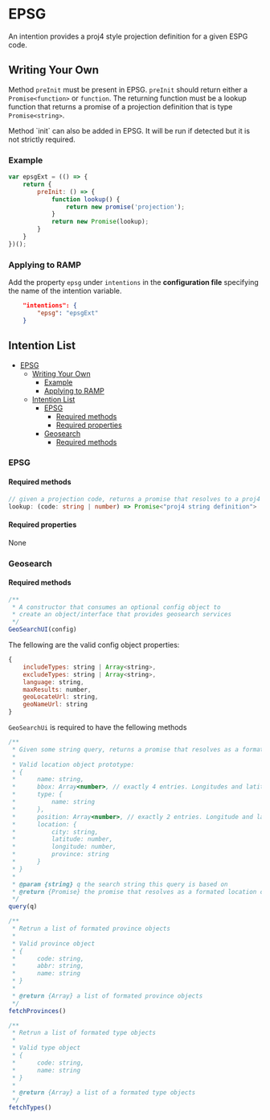 # EPSG
An intention provides a proj4 style projection definition for a given ESPG code.

## Writing Your Own
Method `preInit` must be present in EPSG.  `preInit` should return either a `Promise<function>` or `function`.  The returning function must be a lookup function that returns a promise of a projection definition that is type `Promise<string>`.

<p class="tip">
    Method `init` can also be added in EPSG.  It will be run if detected but it is not strictly required.
</p>

### Example
```js
var epsgExt = (() => {
    return {
        preInit: () => {
            function lookup() {
                return new promise('projection');
            }
            return new Promise(lookup);
        }
    }
})();
```

### Applying to RAMP
Add the property `epsg` under `intentions` in the **configuration file** specifying the name of the intention variable.

```json
    "intentions": {
        "epsg": "epsgExt"
    }
```


## Intention List

- [EPSG](#epsg)
    - [Writing Your Own](#writing-your-own)
        - [Example](#example)
        - [Applying to RAMP](#applying-to-ramp)
    - [Intention List](#intention-list)
        - [EPSG](#epsg)
            - [Required methods](#required-methods)
            - [Required properties](#required-properties)
        - [Geosearch](#geosearch)
            - [Required methods](#required-methods)

### EPSG

#### Required methods

```ts
// given a projection code, returns a promise that resolves to a proj4 string definition
lookup: (code: string | number) => Promise<"proj4 string definition">
```

#### Required properties

None

### Geosearch

#### Required methods

```js
/**
 * A constructor that consumes an optional config object to
 * create an object/interface that provides geosearch services
 */
GeoSearchUI(config)
```

The fellowing are the valid config object properties:
```js
{
    includeTypes: string | Array<string>,
    excludeTypes: string | Array<string>,
    language: string,
    maxResults: number,
    geoLocateUrl: string,
    geoNameUrl: string
}
```

`GeoSearchUi` is required to have the fellowing methods
```js
/**
 * Given some string query, returns a promise that resolves as a formated location objects
 *
 * Valid location object prototype:
 * {
 *      name: string,
 *      bbox: Array<number>, // exactly 4 entries. Longitudes and latitudes respectively twice
 *      type: {
 *          name: string
 *      },
 *      position: Array<number>, // exactly 2 entries. Longitude and latitude respectively
 *      location: {
 *          city: string,
 *          latitude: number,
 *          longitude: number,
 *          province: string
 *      }
 * }
 *
 * @param {string} q the search string this query is based on
 * @return {Promise} the promise that resolves as a formated location objects
 */
query(q)

/**
 * Retrun a list of formated province objects
 *
 * Valid province object
 * {
 *      code: string,
 *      abbr: string,
 *      name: string
 * }
 *
 * @return {Array} a list of formated province objects
 */
fetchProvinces()

/**
 * Retrun a list of formated type objects
 *
 * Valid type object
 * {
 *      code: string,
 *      name: string
 * }
 *
 * @return {Array} a list of a formated type objects
 */
fetchTypes()
```
